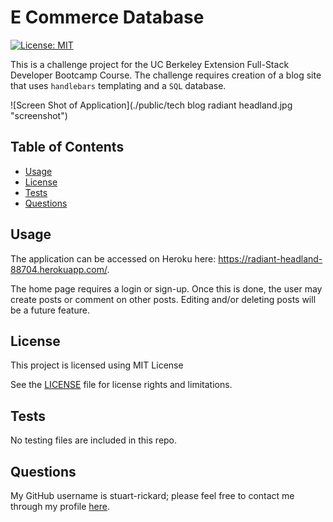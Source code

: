 # E Commerce Database

[![License: MIT](https://img.shields.io/badge/License-MIT-yellow.svg)](https://opensource.org/licenses/MIT)

This is a challenge project for the UC Berkeley Extension Full-Stack Developer Bootcamp Course. The challenge requires creation of a blog site that uses `handlebars` templating and a `SQL` database.

![Screen Shot of Application](./public/tech blog radiant headland.jpg "screenshot")

## Table of Contents

- [Usage](#usage)
- [License](#license)
- [Tests](#tests)
- [Questions](#questions)

## Usage

The application can be accessed on Heroku here: https://radiant-headland-88704.herokuapp.com/.

The home page requires a login or sign-up.  Once this is done, the user may create posts or comment on other posts.  Editing and/or deleting posts will be a future feature.

## License

This project is licensed using MIT License

See the [LICENSE](./LICENSE) file for license rights and limitations.

## Tests

No testing files are included in this repo.

## Questions

My GitHub username is stuart-rickard; please feel free to contact me through my profile [here](https://github.com/stuart-rickard).
